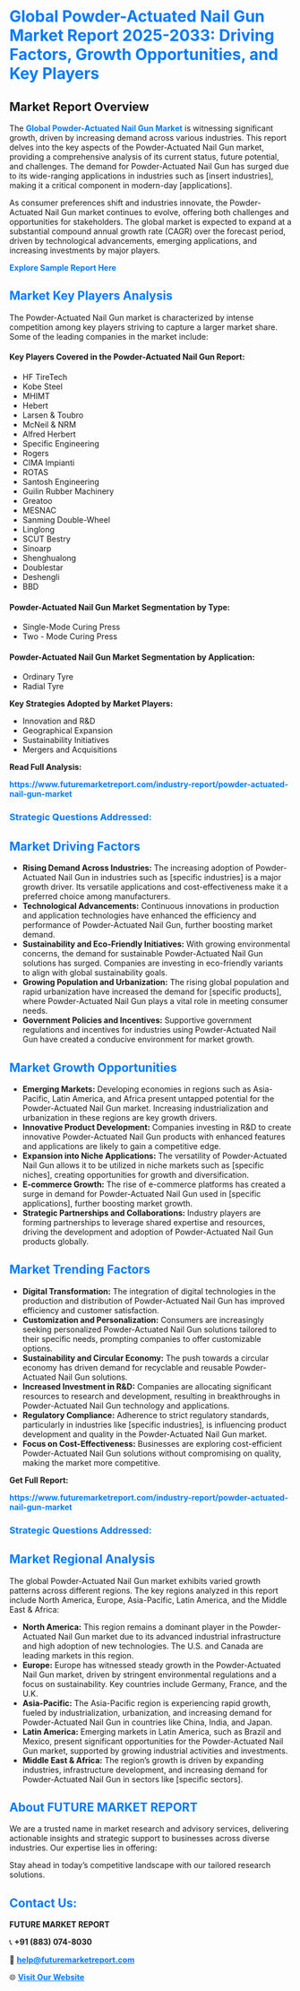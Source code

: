 <h1 style="color: #007BFF;">Global Powder-Actuated Nail Gun Market Report 2025-2033: Driving Factors, Growth Opportunities, and Key Players</h1>

<section id="overview">
<h2>Market Report Overview</h2>
<p>The <a href="https://www.futuremarketreport.com/industry-report/powder-actuated-nail-gun-market" style="color: #007BFF; text-decoration: none;"><strong>Global Powder-Actuated Nail Gun Market</strong></a> is witnessing significant growth, driven by increasing demand across various industries. This report delves into the key aspects of the Powder-Actuated Nail Gun market, providing a comprehensive analysis of its current status, future potential, and challenges. The demand for Powder-Actuated Nail Gun has surged due to its wide-ranging applications in industries such as [insert industries], making it a critical component in modern-day [applications].</p>
<p>As consumer preferences shift and industries innovate, the Powder-Actuated Nail Gun market continues to evolve, offering both challenges and opportunities for stakeholders. The global market is expected to expand at a substantial compound annual growth rate (CAGR) over the forecast period, driven by technological advancements, emerging applications, and increasing investments by major players.</p>
</section>

<section id="overview">
<p><a href="https://www.futuremarketreport.com/request-sample/reportId=37424" style="color: #007BFF; text-decoration: none;"><strong>Explore Sample Report Here</strong></a></p>
</section>

<section id="key-players">
<h2 style="color: #007BFF;">Market Key Players Analysis</h2>
<p>The Powder-Actuated Nail Gun market is characterized by intense competition among key players striving to capture a larger market share. Some of the leading companies in the market include:</p>
<h4>Key Players Covered in the Powder-Actuated Nail Gun Report:</h4>
<ul><li>HF TireTech</li><li>Kobe Steel</li><li>MHIMT</li><li>Hebert</li><li>Larsen &amp; Toubro</li><li>McNeil &amp; NRM</li><li>Alfred Herbert</li><li>Specific Engineering</li><li>Rogers</li><li>CIMA Impianti</li><li>ROTAS</li><li>Santosh Engineering</li><li>Guilin Rubber Machinery</li><li>Greatoo</li><li>MESNAC</li><li>Sanming Double-Wheel</li><li>Linglong</li><li>SCUT Bestry</li><li>Sinoarp</li><li>Shenghualong</li><li>Doublestar</li><li>Deshengli</li><li>BBD</li></ul>
<h4>Powder-Actuated Nail Gun Market Segmentation by Type:</h4>
<ul><li>Single-Mode Curing Press</li><li>Two - Mode Curing Press</li></ul>

<h4>Powder-Actuated Nail Gun Market Segmentation by Application:</h4>
<ul><li>Ordinary Tyre</li><li>Radial Tyre</li></ul>
<p><strong>Key Strategies Adopted by Market Players:</strong></p>
<ul>
<li>Innovation and R&D</li>
<li>Geographical Expansion</li>
<li>Sustainability Initiatives</li>
<li>Mergers and Acquisitions</li>
</ul>
</section>

<section>
<p><strong>Read Full Analysis: </strong></p><a href="https://www.futuremarketreport.com/industry-report/powder-actuated-nail-gun-market" style="color: #007BFF; text-decoration: none;"><strong>https://www.futuremarketreport.com/industry-report/powder-actuated-nail-gun-market</strong></a>
<h3 style="color: #007BFF;">Strategic Questions Addressed:</h3>
</section>

<section id="driving-factors">
<h2 style="color: #007BFF;">Market Driving Factors</h2>
<ul>
<li><strong>Rising Demand Across Industries:</strong> The increasing adoption of Powder-Actuated Nail Gun in industries such as [specific industries] is a major growth driver. Its versatile applications and cost-effectiveness make it a preferred choice among manufacturers.</li>
<li><strong>Technological Advancements:</strong> Continuous innovations in production and application technologies have enhanced the efficiency and performance of Powder-Actuated Nail Gun, further boosting market demand.</li>
<li><strong>Sustainability and Eco-Friendly Initiatives:</strong> With growing environmental concerns, the demand for sustainable Powder-Actuated Nail Gun solutions has surged. Companies are investing in eco-friendly variants to align with global sustainability goals.</li>
<li><strong>Growing Population and Urbanization:</strong> The rising global population and rapid urbanization have increased the demand for [specific products], where Powder-Actuated Nail Gun plays a vital role in meeting consumer needs.</li>
<li><strong>Government Policies and Incentives:</strong> Supportive government regulations and incentives for industries using Powder-Actuated Nail Gun have created a conducive environment for market growth.</li>
</ul>
</section>

<section id="growth-opportunities">
<h2 style="color: #007BFF;">Market Growth Opportunities</h2>
<ul>
<li><strong>Emerging Markets:</strong> Developing economies in regions such as Asia-Pacific, Latin America, and Africa present untapped potential for the Powder-Actuated Nail Gun market. Increasing industrialization and urbanization in these regions are key growth drivers.</li>
<li><strong>Innovative Product Development:</strong> Companies investing in R&D to create innovative Powder-Actuated Nail Gun products with enhanced features and applications are likely to gain a competitive edge.</li>
<li><strong>Expansion into Niche Applications:</strong> The versatility of Powder-Actuated Nail Gun allows it to be utilized in niche markets such as [specific niches], creating opportunities for growth and diversification.</li>
<li><strong>E-commerce Growth:</strong> The rise of e-commerce platforms has created a surge in demand for Powder-Actuated Nail Gun used in [specific applications], further boosting market growth.</li>
<li><strong>Strategic Partnerships and Collaborations:</strong> Industry players are forming partnerships to leverage shared expertise and resources, driving the development and adoption of Powder-Actuated Nail Gun products globally.</li>
</ul>
</section>

<section id="trending-factors">
<h2 style="color: #007BFF;">Market Trending Factors</h2>
<ul>
<li><strong>Digital Transformation:</strong> The integration of digital technologies in the production and distribution of Powder-Actuated Nail Gun has improved efficiency and customer satisfaction.</li>
<li><strong>Customization and Personalization:</strong> Consumers are increasingly seeking personalized Powder-Actuated Nail Gun solutions tailored to their specific needs, prompting companies to offer customizable options.</li>
<li><strong>Sustainability and Circular Economy:</strong> The push towards a circular economy has driven demand for recyclable and reusable Powder-Actuated Nail Gun solutions.</li>
<li><strong>Increased Investment in R&D:</strong> Companies are allocating significant resources to research and development, resulting in breakthroughs in Powder-Actuated Nail Gun technology and applications.</li>
<li><strong>Regulatory Compliance:</strong> Adherence to strict regulatory standards, particularly in industries like [specific industries], is influencing product development and quality in the Powder-Actuated Nail Gun market.</li>
<li><strong>Focus on Cost-Effectiveness:</strong> Businesses are exploring cost-efficient Powder-Actuated Nail Gun solutions without compromising on quality, making the market more competitive.</li>
</ul>
</section>

<section>
<p><strong>Get Full Report: </strong></p><a href="https://www.futuremarketreport.com/industry-report/powder-actuated-nail-gun-market" style="color: #007BFF; text-decoration: none;"><strong>https://www.futuremarketreport.com/industry-report/powder-actuated-nail-gun-market</strong></a>
<h3 style="color: #007BFF;">Strategic Questions Addressed:</h3>
</section>


<section id="regional-analysis">
<h2 style="color: #007BFF;">Market Regional Analysis</h2>
<p>The global Powder-Actuated Nail Gun market exhibits varied growth patterns across different regions. The key regions analyzed in this report include North America, Europe, Asia-Pacific, Latin America, and the Middle East & Africa:</p>
<ul>
<li><strong>North America:</strong> This region remains a dominant player in the Powder-Actuated Nail Gun market due to its advanced industrial infrastructure and high adoption of new technologies. The U.S. and Canada are leading markets in this region.</li>
<li><strong>Europe:</strong> Europe has witnessed steady growth in the Powder-Actuated Nail Gun market, driven by stringent environmental regulations and a focus on sustainability. Key countries include Germany, France, and the U.K.</li>
<li><strong>Asia-Pacific:</strong> The Asia-Pacific region is experiencing rapid growth, fueled by industrialization, urbanization, and increasing demand for Powder-Actuated Nail Gun in countries like China, India, and Japan.</li>
<li><strong>Latin America:</strong> Emerging markets in Latin America, such as Brazil and Mexico, present significant opportunities for the Powder-Actuated Nail Gun market, supported by growing industrial activities and investments.</li>
<li><strong>Middle East & Africa:</strong> The region’s growth is driven by expanding industries, infrastructure development, and increasing demand for Powder-Actuated Nail Gun in sectors like [specific sectors].</li>
</ul>
</section>

<footer>
<h2 style="color: #007BFF;">About FUTURE MARKET REPORT</h2>
<p>We are a trusted name in market research and advisory services, delivering actionable insights and strategic support to businesses across diverse industries. Our expertise lies in offering:</p>

<p>Stay ahead in today’s competitive landscape with our tailored research solutions.</p>

<h2 style="color: #007BFF;">Contact Us:</h2>
<p><strong>FUTURE MARKET REPORT</strong></p>
<p>📞 <strong>+91 (883) 074-8030</strong></p>
<p>📧 <strong><a href="mailto:help@futuremarketreport.com" style="color: #007BFF;">help@futuremarketreport.com</a></strong></p>
<p>🌐 <strong><a href="https://www.futuremarketreport.com/" style="color: #007BFF;">Visit Our Website</a></strong></p>
</footer>